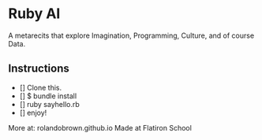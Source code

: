 # Ruby AI
A metarecits that explore Imagination, Programming, Culture, and of course Data.

## Instructions

- [] Clone this.
- [] $ bundle install
- [] ruby sayhello.rb
- [] enjoy!

More at: rolandobrown.github.io
Made at Flatiron School
